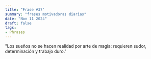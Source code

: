 ```yaml
---
title: "Frase #37"
summary: "frases motivadoras diarias"
date: "Nov 11 2024"
draft: false
tags:
- Phrases
---
```


"Los sueños no se hacen realidad por arte de magia: requieren sudor, determinación y trabajo duro."
